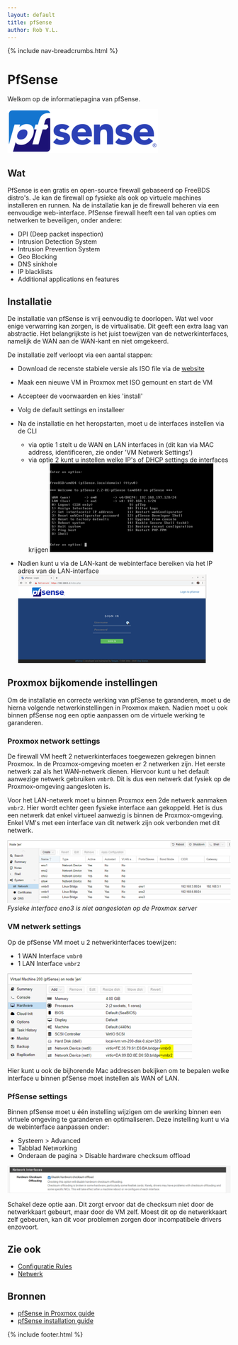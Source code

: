 ```yaml
---
layout: default
title: pfSense
author: Rob V.L.
---
```


{% include nav-breadcrumbs.html %}



# PfSense

Welkom op de informatiepagina van pfSense.

![pfSense](../../media/logo/pfSense.png)

## Wat
PfSense is een gratis en open-source firewall gebaseerd op FreeBDS distro's. Je kan de firewall op fysieke als ook op virtuele machines installeren en runnen. Na de installatie kan je de firewall beheren via een eenvoudige web-interface. PfSense firewall heeft een tal van opties om netwerken te beveiligen, onder andere:

* DPI (Deep packet inspection)
* Intrusion Detection System
* Intrusion Prevention System
* Geo Blocking
* DNS sinkhole
* IP blacklists
* Additional applications en features  

## Installatie 
De installatie van pfSense is vrij eenvoudig te doorlopen. Wat wel voor enige verwarring kan zorgen, is de virtualisatie. Dit geeft een extra laag van abstractie. Het belangrijkste is het juist toewijzen van de netwerkinterfaces, namelijk de WAN aan de WAN-kant en niet omgekeerd. 

De installatie zelf verloopt via een aantal stappen:
* Download de recenste stabiele versie als ISO file via de [website](https://www.pfsense.org/download/)
* Maak een nieuwe VM in Proxmox met ISO gemount en start de VM
* Accepteer de voorwaarden en kies 'install'
* Volg de default settings en installeer
* Na de installatie en het heropstarten, moet u de interfaces instellen via de CLI
    * via optie 1 stelt u de WAN en LAN interfaces in (dit kan via MAC address, identificeren, zie onder 'VM Netwerk Settings')
    * via optie 2 kunt u instellen welke IP's of DHCP settings de interfaces krijgen
        ![pfSense](../../media/pfSense/menu.png)

* Nadien kunt u via de LAN-kant de webinterface bereiken via het IP adres van de LAN-interface
![pfSense](../../media/pfSense/interface.png)

## Proxmox bijkomende instellingen
Om de installatie en correcte werking van pfSense te garanderen, moet u de hierna volgende netwerkinstellingen in Proxmox maken. Nadien moet u ook binnen pfSense nog een optie aanpassen om de virtuele werking te garanderen. 

### Proxmox network settings
De firewall VM heeft 2 netwerkinterfaces toegewezen gekregen binnen Proxmox. In de Proxmox-omgeving moeten er 2 netwerken zijn. 
Het eerste netwerk zal als het WAN-netwerk dienen. Hiervoor kunt u het default aanwezige netwerk gebruiken ```vmbr0```. Dit is dus een netwerk dat fysiek op de Proxmox-omgeving aangesloten is. 

Voor het LAN-netwerk moet u binnen Proxmox een 2de netwerk aanmaken ```vmbr2```. Hier wordt echter geen fysieke interface aan gekoppeld. Het is dus een netwerk dat enkel virtueel aanwezig is binnen de Proxmox-omgeving. Enkel VM's met een interface van dit netwerk zijn ook verbonden met dit netwerk. 

![pfSense](../../media/pfSense/proxmox-network.png)
_Fysieke interface eno3 is niet aangesloten op de Proxmox server_

### VM netwerk settings
Op de pfSense VM moet u 2 netwerkinterfaces toewijzen:
* 1 WAN Interface ```vmbr0```
* 1 LAN Interface ```vmbr2```

![pfSense](../../media/pfSense/vm-network.png)

Hier kunt u ook de bijhorende Mac addressen bekijken om te bepalen welke interface u binnen pfSense moet instellen als WAN of LAN.

### PfSense settings
Binnen pfSense moet u één instelling wijzigen om de werking binnen een virtuele omgeving te garanderen en optimaliseren. Deze instelling kunt u via de webinterface aanpassen onder: 
* Systeem > Advanced 
* Tabblad Networking
* Onderaan de pagina > Disable hardware checksum offload

![pfSense](../../media/pfSense/checksum.png)


Schakel deze optie aan. Dit zorgt ervoor dat de checksum niet door de netwerkkaart gebeurt, maar door de VM zelf. Moest dit op de netwerkkaart zelf gebeuren, kan dit voor problemen zorgen door incompatibele drivers enzovoort.

## Zie ook
* [Configuratie Rules](/{{site.RepoName}}/CCS/pfSense/Config)
* [Netwerk](/{{site.RepoName}}/CCS/Netwerk/)

## Bronnen 
* [pfSense in Proxmox guide ](https://docs.netgate.com/pfsense/en/latest/virtualization/virtualizing-pfsense-with-proxmox.html)
* [pfSense installation guide ](https://docs.netgate.com/pfsense/en/latest/install/installing-pfsense.html)

{% include footer.html %}
